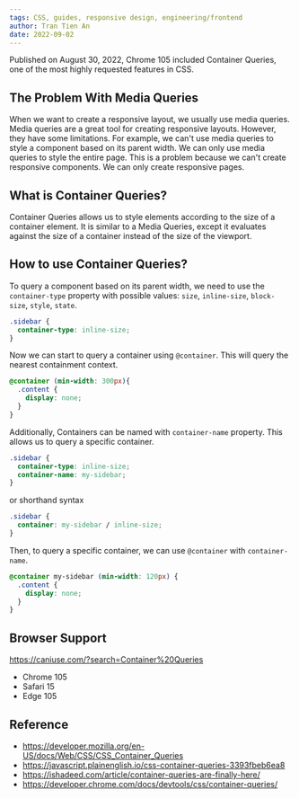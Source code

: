 ```yaml
---
tags: CSS, guides, responsive design, engineering/frontend
author: Tran Tien An
date: 2022-09-02
---
```


Published on August 30, 2022, Chrome 105 included Container Queries, one of the most highly requested features in CSS.

## The Problem With Media Queries

  When we want to create a responsive layout, we usually use media queries. Media queries are a great tool for creating responsive layouts. However, they have some limitations. For example, we can't use media queries to style a component based on its parent width. We can only use media queries to style the entire page. This is a problem because we can't create responsive components. We can only create responsive pages.

## What is Container Queries?

  Container Queries allows us to style elements according to the size of a container element. It is similar to a Media Queries, except it evaluates against the size of a container instead of the size of the viewport.

## How to use Container Queries?

To query a component based on its parent width, we need to use the `container-type` property with possible values: `size`, `inline-size`, `block-size`, `style`, `state`.

```css
.sidebar {
  container-type: inline-size;
}
```

Now we can start to query a container using `@container`. This will query the nearest containment context.

```css
@container (min-width: 300px){
  .content {
    display: none;
  }
}
```

Additionally, Containers can be named with `container-name` property. This allows us to query a specific container.

```css
.sidebar {
  container-type: inline-size;
  container-name: my-sidebar;
}
```

or shorthand syntax

```css
.sidebar {
  container: my-sidebar / inline-size;
}
```

Then, to query a specific container, we can use `@container` with `container-name`.

```css
@container my-sidebar (min-width: 120px) {
  .content {
    display: none;
  }
}
```

## Browser Support

https://caniuse.com/?search=Container%20Queries
  - Chrome 105
  - Safari 15
  - Edge 105

## Reference

- https://developer.mozilla.org/en-US/docs/Web/CSS/CSS_Container_Queries
- https://javascript.plainenglish.io/css-container-queries-3393fbeb6ea8
- https://ishadeed.com/article/container-queries-are-finally-here/
- https://developer.chrome.com/docs/devtools/css/container-queries/
